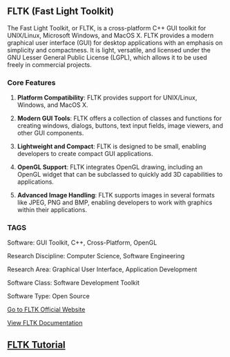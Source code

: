 ## FLTK (Fast Light Toolkit)

The Fast Light Toolkit, or FLTK, is a cross-platform C++ GUI toolkit for UNIX/Linux, Microsoft Windows, and MacOS X. FLTK provides a modern graphical user interface (GUI) for desktop applications with an emphasis on simplicity and compactness. It is light, versatile, and licensed under the GNU Lesser General Public License (LGPL), which allows it to be used freely in commercial projects.

### Core Features 

1. **Platform Compatibility**: FLTK provides support for UNIX/Linux, Windows, and MacOS X.

2. **Modern GUI Tools**: FLTK offers a collection of classes and functions for creating windows, dialogs, buttons, text input fields, image viewers, and other GUI components.

3. **Lightweight and Compact**: FLTK is designed to be small, enabling developers to create compact GUI applications.

4. **OpenGL Support**: FLTK integrates OpenGL drawing, including an OpenGL widget that can be subclassed to quickly add 3D capabilities to applications.

5. **Advanced Image Handling**: FLTK supports images in several formats like JPEG, PNG and BMP, enabling developers to work with graphics within their applications.

### TAGS

Software: GUI Toolkit, C++, Cross-Platform, OpenGL

Research Discipline: Computer Science, Software Engineering

Research Area: Graphical User Interface, Application Development

Software Class: Software Development Toolkit

Software Type: Open Source 

[Go to FLTK Official Website](https://www.fltk.org)

[View FLTK Documentation](https://www.fltk.org/doc-1.3/index.html)

[FLTK Tutorial](https://www3.nd.edu/~dthain/courses/cse20211/fall2013/fltk/)
--------------------------------------
